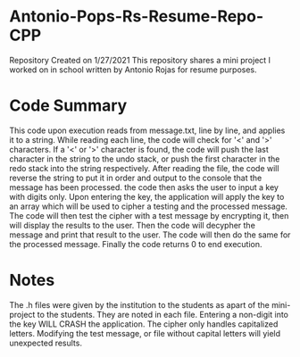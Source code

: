 # Antonio-Pops-Rs-Resume-Repo-CPP
Repository Created on 1/27/2021
This repository shares a mini project I worked on in school written by Antonio Rojas for resume purposes.

# Code Summary
  This code upon execution reads from message.txt, line by line, and applies it to a string. While reading each line, the code will check for '<' and '>' characters. 
  If a '<' or '>' character is found, the code will push the last character in the string to the undo stack, or push the first character in the redo stack into the string respectively. 
  After reading the file, the code will reverse the string to put it in order and output to the console that the message has been processed. the code then asks the user to input a key with digits only.
  Upon entering the key, the application will apply the key to an array which will be used to cipher a testing and the processed message.
  The code will then test the cipher with a test message by encrypting it, then will display the results to the user. Then the code will decypher the message and print that result to the user.
  The code will then do the same for the processed message.
  Finally the code returns 0 to end execution.
  
# Notes
The .h files were given by the institution to the students as apart of the mini-project to the students. They are noted in each file.
Entering a non-digit into the key WILL CRASH the application.
The cipher only handles capitalized letters. Modifying the test message, or file without capital letters will yield unexpected results.
